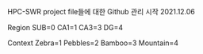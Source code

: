 HPC-SWR project file들에 대한 Github 관리 시작
2021.12.06

Region
SUB=0
CA1=1
CA3=3
DG=4

Context
Zebra=1
Pebbles=2
Bamboo=3
Mountain=4
